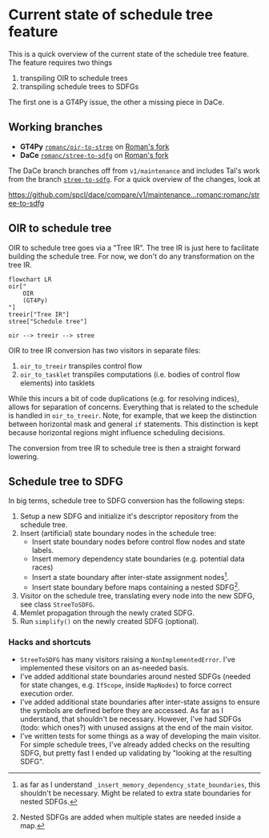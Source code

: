 # Current state of schedule tree feature

This is a quick overview of the current state of the schedule tree feature. The feature requires two things

1. transpiling OIR to schedule trees
2. transpiling schedule trees to SDFGs

The first one is a GT4Py issue, the other a missing piece in DaCe.

## Working branches

- **GT4Py** [`romanc/oir-to-stree`](https://github.com/romanc/gt4py/tree/oir-to-stree) on [Roman's fork](https://github.com/romanc/dace)
- **DaCe** [`romanc/stree-to-sdfg`](https://github.com/romanc/dace/tree/romanc/stree-to-sdfg) on [Roman's fork](https://github.com/romanc/dace)

The DaCe branch branches off from `v1/maintenance` and includes Tal's work from the branch [`stree-to-sdfg`](https://github.com/spcl/dace/tree/stree-to-sdfg). For a quick overview of the changes, look at

<https://github.com/spcl/dace/compare/v1/maintenance...romanc:romanc/stree-to-sdfg>

## OIR to schedule tree

OIR to schedule tree goes via a "Tree IR". The tree IR is just here to facilitate building the schedule tree. For now, we don't do any transformation on the tree IR.

```mermaid
flowchart LR
oir["
    OIR
    (GT4Py)
"]
treeir["Tree IR"]
stree["Schedule tree"]

oir --> treeir --> stree
```

OIR to tree IR conversion has two visitors in separate files:

1. `oir_to_treeir` transpiles control flow
2. `oir_to_tasklet` transpiles computations (i.e. bodies of control flow elements) into tasklets

While this incurs a bit of code duplications (e.g. for resolving indices), allows for separation of concerns. Everything that is related to the schedule is handled in `oir_to_treeir`. Note, for example, that we keep the distinction between horizontal mask and general `if` statements. This distinction is kept because horizontal regions might influence scheduling decisions.

The conversion from tree IR to schedule tree is then a straight forward lowering.

## Schedule tree to SDFG

In big terms, schedule tree to SDFG conversion has the following steps:

1. Setup a new SDFG and initialize it's descriptor repository from the schedule tree.
2. Insert (artificial) state boundary nodes in the schedule tree:
    - Insert state boundary nodes before control flow nodes and state labels.
    - Insert memory dependency state boundaries (e.g. potential data races)
    - Insert a state boundary after inter-state assignment nodes[^1].
    - Insert state boundary before maps containing a nested SDFG[^2].
3. Visitor on the schedule tree, translating every node into the new SDFG, see class `StreeToSDFG`.
4. Memlet propagation through the newly crated SDFG.
5. Run `simplify()` on the newly created SDFG (optional).

### Hacks and shortcuts

- `StreeToSDFG` has many visitors raising a `NonImplementedError`. I've implemented these visitors on an as-needed basis.
- I've added additional state boundaries around nested SDFGs (needed for state changes, e.g. `IfScope`, inside `MapNodes`) to force correct execution order.
- I've added additional state boundaries after inter-state assigns to ensure the symbols are defined before they are accessed. As far as I understand, that shouldn't be necessary. However, I've had SDFGs (todo: which ones?) with unused assigns at the end of the main visitor.
- I've written tests for some things as a way of developing the main visitor. For simple schedule trees, I've already added checks on the resulting SDFG, but pretty fast I ended up validating by "looking at the resulting SDFG".

[^1]: as far as I understand `_insert_memory_dependency_state_boundaries`, this shouldn't be necessary. Might be related to extra state boundaries for nested SDFGs.
[^2]: Nested SDFGs are added when multiple states are needed inside a map.
